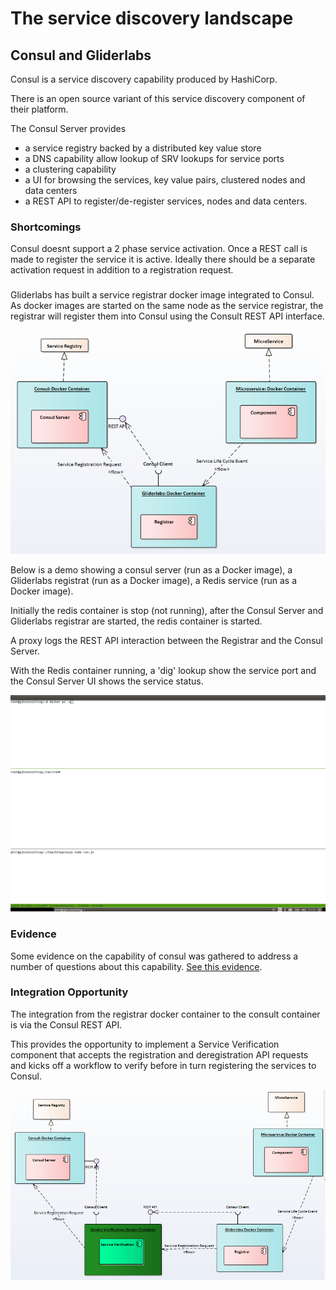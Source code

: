 # The service discovery landscape


## Consul and Gliderlabs

Consul is a service discovery capability produced by HashiCorp.

There is an open source variant of this service discovery component of their platform.

The Consul Server provides
 - a service registry backed by a distributed key value store
 - a DNS capability allow lookup of SRV lookups for service ports
 - a clustering capability
 - a UI for browsing the services, key value pairs, clustered nodes and data centers
 - a REST API to register/de-register services, nodes and data centers.


### Shortcomings

Consul doesnt support a 2 phase service activation.  Once a REST call is made to register the service it is active.
Ideally there should be a separate activation request in addition to a registration request.


###
Gliderlabs has built a service registrar docker image integrated to Consul.
As docker images are started on the same node as the service registrar, the registrar will register them into Consul using the Consult REST API interface.

![alt text][ConsulGliderLabsIntegration]

[ConsulGliderLabsIntegration]: images/ConsulGliderLabsIntegration.png "Consult Gliderlabs Integration"


Below is a demo showing a consul server (run as a Docker image),
a Gliderlabs registrat (run as a Docker image),
a Redis service (run as a Docker image).

Initially the redis container is stop (not running), after the Consul Server and Gliderlabs registrar are started, the redis container is started.

A proxy logs the REST API interaction between the Registrar and the Consul Server.

With the Redis container running, a 'dig' lookup show the service port and the Consul Server UI shows the service status.

![alt text][overview]

[overview]: images/consul.gif "Overview"

### Evidence

Some evidence on the capability of consul was gathered to address a number of questions about this capability.
[See this evidence](Evidence.md).


###  Integration Opportunity

The integration from the registrar docker container to the consult container is via the Consul REST API.  

This provides the opportunity to implement a Service Verification component that accepts the registration and deregistration API requests and kicks off a workflow to verify before in turn registering the services to Consul.

![alt text][ConsulGliderLabsServiceVerificationIntegration]

[ConsulGliderLabsServiceVerificationIntegration]: images/ConsulGliderLabsServiceVerificationIntegration.png "Consult Gliderlabs Integration"
